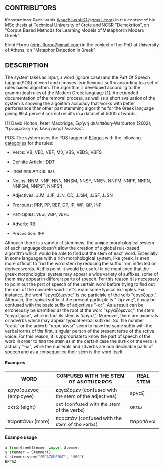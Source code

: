 ## CONTRIBUTORS

Konstantinos Pechlivanis (kpechlivanis21@gmail.com) in the context of his MSc thesis at Technical University of Crete and NCSR "Demokritos", on "Corpus Based Methods for Learning Models of Metaphor in Modern Greek"

Eirini Florou (eirini.florou@gmail.com) in the context of her PhD at University of Athens, on "Metaphor Detection in Greek"




## DESCRIPTION

The system takes as input, a word (ignore case) and the Part Of Speech tagging(POS) of word and removes its inflexional suffix according to a set of rules based algorithm. The algorithm is developed according to the grammatical rules of the Modern Greek language [1]. An extended documentation of the removal process, as well as a short evaluation of the system is showing the algorithm accuracy that works with better performance than other past stemming algorithms for the Greek language giving 99.4 percent correct results in a dataset of 5000 of words.

[1] David Holton, Peter Mackridge, Ειρήνη Φιλιππάκη-Warburton (2002), "Γραμματική της Ελληνικής Γλώσσας".

POS: The system uses the POS tagger of [Ellogon](https://www.ellogon.org/) with the following [categories](https://www.ellogon.org/index.php/download/all-categories/category/7-ellogon-documentation-manuals#) for the rules:

* Verbs: VB, VBD, VBF, MD, VBS, VBDS, VBFS

* Definite Article : DDT

* Indefinite Article: IDT

* Nouns: NNM, NNF, NNN, NNSM, NNSF, NNSN, NNPM, NNPF, NNPN, NNPSM, NNPSF, NNPSN

* Adjectives: JJM, JJF, JJN, CD, JJSM, JJSF, JJSN

* Pronouns: PRP, PP, REP, DP, IP, WP, QP, INP

* Participles: VBG, VBP, VBPD

* Adverb: RB

* Preposition: INP

Although there is a variety of stemmers, the unique morphological system of each language doesn't allow the creation of a global rule-based algorithm which would be able to find out the stem of each word. Especially, in some languages with a rich morphological system, like greek, is even more difficult to find the word stem by reducing the suffix from inflected or derived words. At this point, it would be useful to be mentioned that the greek morphological system may appear a wide variety of suffixes, some of them may appear in different parts of speech. For this reason it is necessary to point out the part of speech of the certain word before trying to find out the root of the concrete word. Let's exam some typical examples. For instance, the word "εργαζόμενος" is the participle of the verb "εργάζομαι". Although, the typical suffix of the present participle is "-όμενος", it may be confused with the basic suffix of adjectives  "-ος". As a result can be erroneously be identified as the root of the word "εργαζόμενος", the stem "εργαζόμεν", while in fact its stem is "εργαζ". Moreover, there are numerals or adverbs which may appear typical verbal suffixes. So, the number "οκτώ" or the adverb "παραπάνω" seem to have the same suffix with the verbal forms of the first, singular person of the present tense of the active voice. For this reason, it is appropriate to know the part of speech of the word in order to find the stem as in the certain case the suffix of the verb is actually "-ω", while the numerals and adverbs are non declinable parts of speech and as a consequence their stem is the word itself.


#### Examples

| WORD | CONFUSED WITH THE STEM OF ANOTHER POS | REAL STEM |
|------|---------------------------------------|-----------|
| εργαζόμενος (employee) | εργαζόμεν (confused with the stem of the adjectives) | εργαζ |
| οκτώ (eight) | οκτ (confused with the stem of the verbs) | οκτώ |
| παραπάνω (more) | παραπάν (confused with the stem of the verbs) | παραπάνω |


#### Example usage

```python
$ from GreekStemmer import Stemmer
$ stemmer = Stemmer()
$ stemmer.stem("ΕΡΓΑΖΟΜΕΝΟΣ", "VBG")
ΕΡΓΑΖ
```
